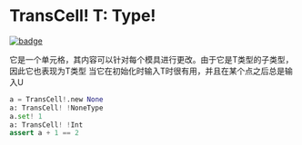 # TransCell! T: Type!

[![badge](https://img.shields.io/endpoint.svg?url=https%3A%2F%2Fgezf7g7pd5.execute-api.ap-northeast-1.amazonaws.com%2Fdefault%2Fsource_up_to_date%3Fowner%3Derg-lang%26repos%3Derg%26ref%3Dmain%26path%3Ddoc/EN/API/types/classes/TransCell(T).md%26commit_hash%3D06f8edc9e2c0cee34f6396fd7c64ec834ffb5352)](https://gezf7g7pd5.execute-api.ap-northeast-1.amazonaws.com/default/source_up_to_date?owner=erg-lang&repos=erg&ref=main&path=doc/EN/API/types/classes/TransCell(T).md&commit_hash=06f8edc9e2c0cee34f6396fd7c64ec834ffb5352)

它是一个单元格，其内容可以针对每个模具进行更改。由于它是T类型的子类型，因此它也表现为T类型
当它在初始化时输入T时很有用，并且在某个点之后总是输入U

```python
a = TransCell!.new None
a: TransCell! !NoneType
a.set! 1
a: TransCell! !Int
assert a + 1 == 2
```
